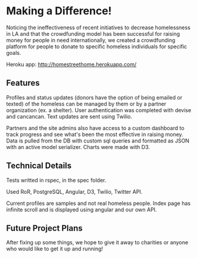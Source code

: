 # Making a Difference!

Noticing the ineffectiveness of recent initiatives to decrease homelessness in LA and that the crowdfunding model has been successful for raising money for people in need internationally, we created a crowdfunding platform for people to donate to specific homeless individuals for specific goals. 

Heroku app: http://homestreethome.herokuapp.com/

## Features

Profiles and status updates (donors have the option of being emailed or texted) of the homeless can be managed by them or by a partner organization (ex. a shelter). User authentication was completed with devise and cancancan. Text updates are sent using Twilio.

Partners and the site admins also have access to a custom dashboard to track progress and see what's been the most effective in raising money. Data is pulled from the DB with custom sql queries and formatted as JSON with an active model serializer. Charts were made with D3. 

## Technical Details

Tests writted in rspec, in the spec folder.

Used RoR, PostgreSQL, Angular, D3, Twilio, Twitter API.

Current profiles are samples and not real homeless people. Index page has infinite scroll and is displayed using angular and our own API.

## Future Project Plans

After fixing up some things, we hope to give it away to charities or anyone who would like to get it up and running! 
